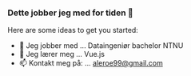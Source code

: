 ### Dette jobber jeg med for tiden 👋

Here are some ideas to get you started:

- 🔭 Jeg jobber med ... Dataingeniør bachelor NTNU
- 🌱 Jeg lærer meg ... Vue.js
- 📫 Kontakt meg på: ... aleroe99@gmail.com
